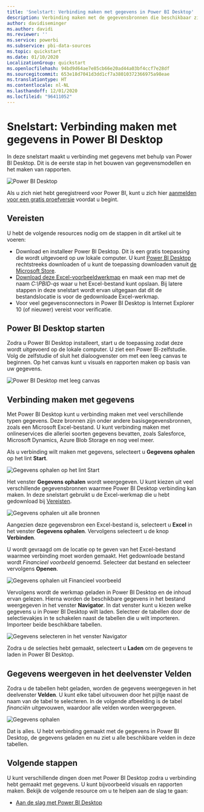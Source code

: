 ```yaml
---
title: 'Snelstart: Verbinding maken met gegevens in Power BI Desktop'
description: Verbinding maken met de gegevensbronnen die beschikbaar zijn in Power BI Desktop
author: davidiseminger
ms.author: davidi
ms.reviewer: ''
ms.service: powerbi
ms.subservice: pbi-data-sources
ms.topic: quickstart
ms.date: 01/10/2020
LocalizationGroup: quickstart
ms.openlocfilehash: 94bd9d64ae7e85cb66e20ad44a03bf4ccf7e28df
ms.sourcegitcommit: 653e18d7041d3dd1cf7a38010372366975a98eae
ms.translationtype: HT
ms.contentlocale: nl-NL
ms.lasthandoff: 12/01/2020
ms.locfileid: "96411052"
---
```

# <a name="quickstart-connect-to-data-in-power-bi-desktop"></a>Snelstart: Verbinding maken met gegevens in Power BI Desktop

In deze snelstart maakt u verbinding met gegevens met behulp van Power BI Desktop. Dit is de eerste stap in het bouwen van gegevensmodellen en het maken van rapporten.

![Power BI Desktop](media/desktop-what-is-desktop/what-is-desktop_01.png)

Als u zich niet hebt geregistreerd voor Power BI, kunt u zich hier [aanmelden voor een gratis proefversie](https://app.powerbi.com/signupredirect?pbi_source=web) voordat u begint.

## <a name="prerequisites"></a>Vereisten

U hebt de volgende resources nodig om de stappen in dit artikel uit te voeren:

* Download en installeer Power BI Desktop. Dit is een gratis toepassing die wordt uitgevoerd op uw lokale computer. U kunt [Power BI Desktop](https://powerbi.microsoft.com/desktop) rechtstreeks downloaden of u kunt de toepassing downloaden vanuit [de Microsoft Store](https://aka.ms/pbidesktopstore).
* [Download deze Excel-voorbeeldwerkmap](https://go.microsoft.com/fwlink/?LinkID=521962) en maak een map met de naam *C:\PBID-qs* waar u het Excel-bestand kunt opslaan. Bij latere stappen in deze snelstart wordt ervan uitgegaan dat dit de bestandslocatie is voor de gedownloade Excel-werkmap.
* Voor veel gegevensconnectors in Power BI Desktop is Internet Explorer 10 (of nieuwer) vereist voor verificatie.

## <a name="launch-power-bi-desktop"></a>Power BI Desktop starten

Zodra u Power BI Desktop installeert, start u de toepassing zodat deze wordt uitgevoerd op de lokale computer. U ziet een Power BI-zelfstudie. Volg de zelfstudie of sluit het dialoogvenster om met een leeg canvas te beginnen. Op het canvas kunt u visuals en rapporten maken op basis van uw gegevens.

![Power BI Desktop met leeg canvas](media/desktop-quickstart-connect-to-data/qs-connect-data_01.png)

## <a name="connect-to-data"></a>Verbinding maken met gegevens

Met Power BI Desktop kunt u verbinding maken met veel verschillende typen gegevens. Deze bronnen zijn onder andere basisgegevensbronnen, zoals een Microsoft Excel-bestand. U kunt verbinding maken met onlineservices die allerlei soorten gegevens bevatten, zoals Salesforce, Microsoft Dynamics, Azure Blob Storage en nog veel meer.

Als u verbinding wilt maken met gegevens, selecteert u **Gegevens ophalen** op het lint **Start**.

![Gegevens ophalen op het lint Start](media/desktop-quickstart-connect-to-data/qs-connect-data_02.png)

Het venster **Gegevens ophalen** wordt weergegeven. U kunt kiezen uit veel verschillende gegevensbronnen waarmee Power BI Desktop verbinding kan maken. In deze snelstart gebruikt u de Excel-werkmap die u hebt gedownload bij [Vereisten](#prerequisites).

![Gegevens ophalen uit alle bronnen](media/desktop-quickstart-connect-to-data/qs-connect-data_03.png)

Aangezien deze gegevensbron een Excel-bestand is, selecteert u **Excel** in het venster **Gegevens ophalen**. Vervolgens selecteert u de knop **Verbinden**.

U wordt gevraagd om de locatie op te geven van het Excel-bestand waarmee verbinding moet worden gemaakt. Het gedownloade bestand wordt *Financieel voorbeeld* genoemd. Selecteer dat bestand en selecteer vervolgens **Openen**.

![Gegevens ophalen uit Financieel voorbeeld](media/desktop-quickstart-connect-to-data/qs-connect-data_04.png)

Vervolgens wordt de werkmap geladen in Power BI Desktop en de inhoud ervan gelezen. Hierna worden de beschikbare gegevens in het bestand weergegeven in het venster **Navigator**. In dat venster kunt u kiezen welke gegevens u in Power BI Desktop wilt laden. Selecteer de tabellen door de selectievakjes in te schakelen naast de tabellen die u wilt importeren. Importeer beide beschikbare tabellen.

![Gegevens selecteren in het venster Navigator](media/desktop-quickstart-connect-to-data/qs-connect-data_05.png)

Zodra u de selecties hebt gemaakt, selecteert u **Laden** om de gegevens te laden in Power BI Desktop.

## <a name="view-data-in-the-fields-pane"></a>Gegevens weergeven in het deelvenster Velden

Zodra u de tabellen hebt geladen, worden de gegevens weergegeven in het deelvenster **Velden**. U kunt elke tabel uitvouwen door het pijltje naast de naam van de tabel te selecteren. In de volgende afbeelding is de tabel *financiën* uitgevouwen, waardoor alle velden worden weergegeven.

![Gegevens ophalen](media/desktop-quickstart-connect-to-data/qs-connect-data_06.png)

Dat is alles. U hebt verbinding gemaakt met de gegevens in Power BI Desktop, de gegevens geladen en nu ziet u alle beschikbare velden in deze tabellen.

## <a name="next-steps"></a>Volgende stappen

U kunt verschillende dingen doen met Power BI Desktop zodra u verbinding hebt gemaakt met gegevens. U kunt bijvoorbeeld visuals en rapporten maken. Bekijk de volgende resource om u te helpen aan de slag te gaan:

* [Aan de slag met Power BI Desktop](../fundamentals/desktop-getting-started.md)
